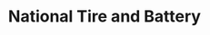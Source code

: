 ---
title: "National Tire and Battery"
url: /fort-worth/national-tire-and-battery-southwest-boulevard/
shop: Autowerkstatt
---